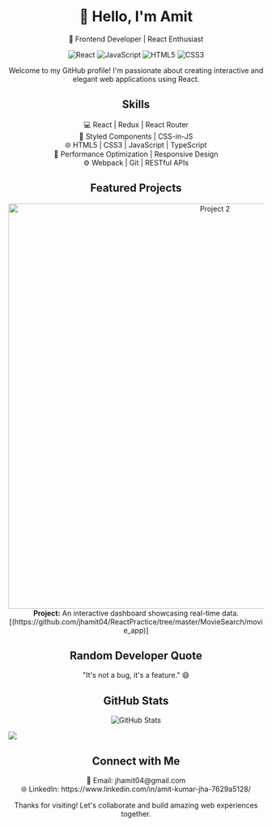 <!-- Header -->
<h1 align="center">👋 Hello, I'm Amit</h1>
<p align="center">🚀 Frontend Developer | React Enthusiast</p>

<!-- Badges/Icons -->
<p align="center">
  <img src="https://img.shields.io/badge/-React-61DAFB?style=for-the-badge&logo=react&logoColor=white" alt="React">
  <img src="https://img.shields.io/badge/-JavaScript-F7DF1E?style=for-the-badge&logo=javascript&logoColor=black" alt="JavaScript">
  <img src="https://img.shields.io/badge/-HTML5-E34F26?style=for-the-badge&logo=html5&logoColor=white" alt="HTML5">
  <img src="https://img.shields.io/badge/-CSS3-1572B6?style=for-the-badge&logo=css3&logoColor=white" alt="CSS3">
</p>

<!-- Introduction -->
<p align="center">
  Welcome to my GitHub profile! I'm passionate about creating interactive and elegant web applications using React.
</p>

<!-- Skills -->
<h2 align="center">Skills</h2>
<p align="center">
  💻 React | Redux | React Router <br>
  🎨 Styled Components | CSS-in-JS <br>
  🌐 HTML5 | CSS3 | JavaScript | TypeScript <br>
  🚀 Performance Optimization | Responsive Design <br>
  ⚙️ Webpack | Git | RESTful APIs
</p>

<!-- Featured Projects -->
<h2 align="center">Featured Projects</h2>


<!-- Project 2 -->
<p align="center">
  <a href="link-to-project">
    <img src="Screenshot 2023-09-10 233648.png" alt="Project 2" width="800px">
  </a>
  <br>
  <strong>Project:</strong> An interactive dashboard showcasing real-time data. [(https://github.com/jhamit04/ReactPractice/tree/master/MovieSearch/movie_app)]
</p>

<!-- Developer Quote -->
<h2 align="center">Random Developer Quote</h2>
<p align="center">
  "It's not a bug, it's a feature." 😄
</p>

<!-- GitHub Stats -->
<h2 align="center">GitHub Stats</h2>
<p align="center">
  <img src="https://github-readme-stats.vercel.app/api?username=jhamit04&show_icons=true&theme=dark" alt="GitHub Stats">
</p>
<!-- profile views -->
<a href="https://visitcount.itsvg.in">
  <img src="https://visitcount.itsvg.in/api?id=Amit&label=Profile%20Views&color=9&icon=5&pretty=false" />
</a>

<!-- Contact Information -->
<h2 align="center">Connect with Me</h2>
<p align="center">
  📧 Email: jhamit04@gmail.com <br>
  🌐 LinkedIn: https://www.linkedin.com/in/amit-kumar-jha-7629a5128/ <br>
</p>

<!-- Footer -->
<p align="center">
  Thanks for visiting! Let's collaborate and build amazing web experiences together.
</p>

